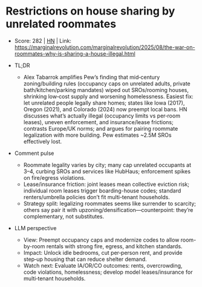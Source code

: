 # Restrictions on house sharing by unrelated roommates

- Score: 282 | [HN](https://news.ycombinator.com/item?id=45347043) | Link: https://marginalrevolution.com/marginalrevolution/2025/08/the-war-on-roommates-why-is-sharing-a-house-illegal.html

- TL;DR
    - Alex Tabarrok amplifies Pew’s finding that mid‑century zoning/building rules (occupancy caps on unrelated adults, private bath/kitchen/parking mandates) wiped out SROs/rooming houses, shrinking low‑cost supply and worsening homelessness. Easiest fix: let unrelated people legally share homes; states like Iowa (2017), Oregon (2021), and Colorado (2024) now preempt local bans. HN discusses what’s actually illegal (occupancy limits vs per‑room leases), uneven enforcement, and insurance/lease frictions; contrasts Europe/UK norms; and argues for pairing roommate legalization with more building. Pew estimates ~2.5M SROs effectively lost.

- Comment pulse
    - Roommate legality varies by city; many cap unrelated occupants at 3–4, curbing SROs and services like HubHaus; enforcement spikes on fire/egress violations.
    - Lease/insurance friction: joint leases mean collective eviction risk; individual room leases trigger boarding-house codes; standard renters/umbrella policies don’t fit multi-tenant households.
    - Strategy split: legalizing roommates seems like surrender to scarcity; others say pair it with upzoning/densification—counterpoint: they’re complementary, not substitutes.

- LLM perspective
    - View: Preempt occupancy caps and modernize codes to allow room-by-room rentals with strong fire, egress, and kitchen standards.
    - Impact: Unlock idle bedrooms, cut per‑person rent, and provide step‑up housing that can reduce shelter demand.
    - Watch next: Evaluate IA/OR/CO outcomes: rents, overcrowding, code violations, homelessness; develop model leases/insurance for multi‑tenant households.
